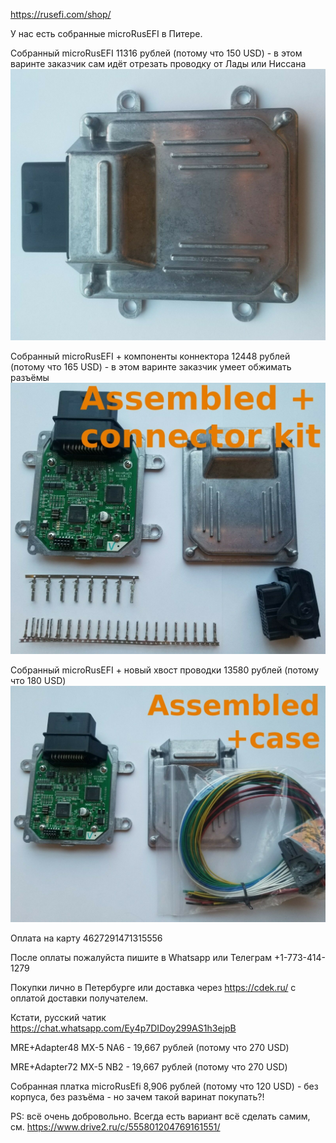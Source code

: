 https://rusefi.com/shop/

У нас есть собранные microRusEFI в Питере.

Собранный microRusEFI 11316 рублей (потому что 150 USD) - в этом варинте заказчик сам идёт отрезать проводку от Лады или Ниссана
<img src="Hardware/microrusefi/store/mre_assembled.jpg" width="640">

Собранный microRusEFI + компоненты коннектора 12448 рублей (потому что 165 USD) - в этом варинте заказчик умеет обжимать разъёмы
<img src="Hardware/microrusefi/store/mre_assembled_connector_kit.jpg">

Собранный microRusEFI + новый хвост проводки 13580 рублей (потому что 180 USD)
<img src="Hardware/microrusefi/store/mre_assembled_pigtail.jpg">

Оплата на карту 4627291471315556

После оплаты пожалуйста пишите в Whatsapp или Телеграм +1-773-414-1279

Покупки лично в Петербурге или доставка через https://cdek.ru/ с оплатой доставки получателем.


Кстати, русский чатик https://chat.whatsapp.com/Ey4p7DIDoy299AS1h3ejpB



MRE+Adapter48 MX-5 NA6 - 19,667 рублей (потому что 270 USD)

MRE+Adapter72 MX-5 NB2 - 19,667 рублей (потому что 270 USD)


Собранная платка microRusEfi 8,906 рублей (потому что 120 USD) - без корпуса, без разъёма - но зачем такой варинат покупать?!

PS: всё очень добровольно. Всегда есть вариант всё сделать самим, см. https://www.drive2.ru/c/555801204769161551/
